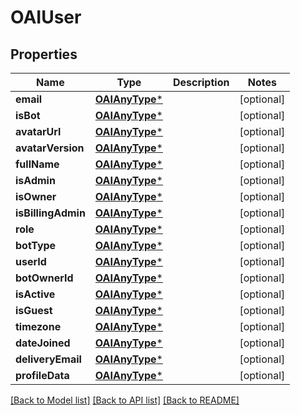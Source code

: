 # OAIUser

## Properties
Name | Type | Description | Notes
------------ | ------------- | ------------- | -------------
**email** | [**OAIAnyType***](.md) |  | [optional] 
**isBot** | [**OAIAnyType***](.md) |  | [optional] 
**avatarUrl** | [**OAIAnyType***](.md) |  | [optional] 
**avatarVersion** | [**OAIAnyType***](.md) |  | [optional] 
**fullName** | [**OAIAnyType***](.md) |  | [optional] 
**isAdmin** | [**OAIAnyType***](.md) |  | [optional] 
**isOwner** | [**OAIAnyType***](.md) |  | [optional] 
**isBillingAdmin** | [**OAIAnyType***](.md) |  | [optional] 
**role** | [**OAIAnyType***](.md) |  | [optional] 
**botType** | [**OAIAnyType***](.md) |  | [optional] 
**userId** | [**OAIAnyType***](.md) |  | [optional] 
**botOwnerId** | [**OAIAnyType***](.md) |  | [optional] 
**isActive** | [**OAIAnyType***](.md) |  | [optional] 
**isGuest** | [**OAIAnyType***](.md) |  | [optional] 
**timezone** | [**OAIAnyType***](.md) |  | [optional] 
**dateJoined** | [**OAIAnyType***](.md) |  | [optional] 
**deliveryEmail** | [**OAIAnyType***](.md) |  | [optional] 
**profileData** | [**OAIAnyType***](.md) |  | [optional] 

[[Back to Model list]](../README.md#documentation-for-models) [[Back to API list]](../README.md#documentation-for-api-endpoints) [[Back to README]](../README.md)


